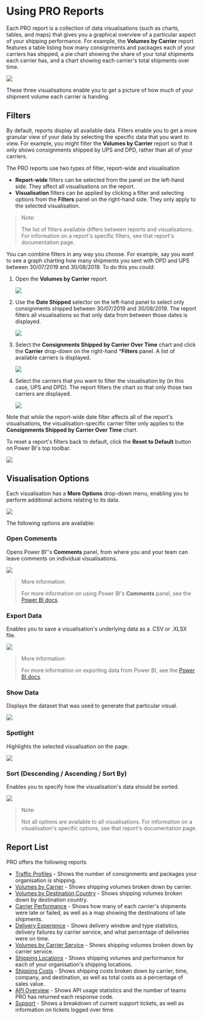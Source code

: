 # Using PRO Reports

Each PRO report is a collection of data visualisations (such as charts, tables, and maps) that gives you a graphical overview of a particular aspect of your shipping performance. For example, the **Volumes by Carrier** report features a table listing how many consignments and packages each of your carriers has shipped, a pie chart showing the share of your total shipments each carrier has, and a chart showing each carrier's total shipments over time. 

<a href="../images/reports/by-carrier.png" target="_blank">
  <img src="../images/reports/by-carrier.png"/>
</a>

These three visualisations enable you to get a picture of how much of your shipment volume each carrier is handing.

## Filters

By default, reports display all available data. Filters enable you to get a more granular view of your data by selecting the specific data that you want to view. For example, you might filter the **Volumes by Carrier** report so that it only shows consignments shipped by UPS and DPD, rather than all of your carriers.

The PRO reports use two types of filter, report-wide and visualisation

* **Report-wide** filters can be selected from the panel on the left-hand side. They affect all visualisations on the report.
* **Visualisation** filters can be applied by clicking a filter and selecting options from the **Filters** panel on the right-hand side. They only apply to the selected visualisation.

> <span class="note-header">Note:</span>
>
> The list of filters available differs between reports and visualisations. For information on a report's specific filters, see that report's documentation page.

You can combine filters in any way you choose. For example, say you want to see a graph charting how many shipments you sent with DPD and UPS between 30/07/2019 and 30/08/2019. To do this you could:

1. Open the **Volumes by Carrier** report.

    <a href="../images/reports/by-carrier.png" target="_blank">
    <img src="../images/reports/by-carrier.png"/>
    </a>

2. Use the **Date Shipped** selector on the left-hand panel to select only consignments shipped between 30/07/2019 and 30/08/2019. The report filters all visualisations so that only data from between those dates is displayed.

    <a href="../images/reports/by-carrier-date-filter.png" target="_blank">
    <img src="../images/reports/by-carrier-date-filter.png"/>
    </a>

3. Select the **Consignments Shipped by Carrier Over Time** chart and click the **Carrier** drop-down on the right-hand ***Filters** panel. A list of available carriers is displayed. 

    <a href="../images/reports/carrier-filters-panel.png" target="_blank">
    <img src="../images/reports/carrier-filters-panel.png"/>
    </a>

4. Select the carriers that you want to filter the visualisation by (in this case, UPS and DPD). The report filters the chart so that only those two carriers are displayed.

    <a href="../images/reports/filtered-carrier-chart.png" target="_blank">
    <img src="../images/reports/filtered-carrier-chart.png"/>
    </a>  

Note that while the report-wide date filter affects all of the report's visualisations, the visualisation-specific carrier filter only applies to the **Consignments Shipped by Carrier Over Time** chart.

To reset a report's filters back to default, click the **Reset to Default** button on Power BI's top toolbar.

<a href="../images/reports/reset-to-default.png" target="_blank">
    <img src="../images/reports/reset-to-default.png"/>
</a>

## Visualisation Options

Each visualisation has a **More Options** drop-down menu, enabling you to perform additional actions relating to its data. 

<a href="../images/reports/more-options.png" target="_blank">
    <img src="../images/reports/more-options.png"/>
</a>

The following options are available:

### Open Comments

Opens Power BI''s **Comments** panel, from where you and your team can leave comments on individual visualisations.

<a href="../images/reports/open-comments.png" target="_blank">
    <img src="../images/reports/open-comments.png"/>
</a> 

> <span class="note-header">More information:</span> 
>
> For more information on using Power BI's **Comments** panel, see the [Power BI docs](https://docs.microsoft.com/en-us/power-bi/consumer/end-user-comment).

### Export Data

Enables you to save a visualisation's underlying data as a .CSV or .XLSX file.

<a href="../images/reports/export-data.png" target="_blank">
    <img src="../images/reports/export-data.png"/>
</a> 

> <span class="note-header">More information:</span> 
>
> For more information on exporting data from Power BI, see the [Power BI docs](https://docs.microsoft.com/en-us/power-bi/visuals/power-bi-visualization-export-data).

### Show Data

Displays the dataset that was used to generate that particular visual.

<a href="../images/reports/show-data.png" target="_blank">
    <img src="../images/reports/show-data.png"/>
</a> 

### Spotlight

Highlights the selected visualisation on the page.

<a href="../images/reports/spotlight.png" target="_blank">
    <img src="../images/reports/spotlight.png"/>
</a>

### Sort (Descending / Ascending / Sort By)

Enables you to specify how the visualisation's data should be sorted.

<a href="../images/reports/sort-by.png" target="_blank">
    <img src="../images/reports/sort-by.png"/>
</a>

> <span class="note-header">Note:</span>
>
> Not all options are available to all visualisations. For information on a visualisation's specific options, see that report's documentation page.

## Report List

PRO offers the following reports

* [Traffic Profiles](traffic-profile.md) - Shows the number of consignments and packages your organisation is shipping.
* [Volumes by Carrier](by-carrier.md) - Shows shipping volumes broken down by carrier.
* [Volumes by Destination Country](by-country.md) - Shows shipping volumes broken down by destination country.
* [Carrier Performance](performance.md) - Shows how many of each carrier's shipments were late or failed, as well as a map showing the destinations of late shipments.
* [Delivery Experience](experience.md) - Shows delivery window and type statistics, delivery failures by carrier service, and what percentage of deliveries were on time.
* [Volumes by Carrier Service](by-carrier-service.md) - Shows shipping volumes broken down by carrier service.
* [Shipping Locations](location-performance.md) - Shows shipping volumes and performance for each of your organisation's shipping locations. 
* [Shipping Costs](costs.md) - Shows shipping costs broken down by carrier, time, company, and destination, as well as total costs as a percentage of sales value.
* [API Overview](api.md) - Shows API usage statistics and the number of teams PRO has returned each response code.
* [Support](support.md) - Shows a breakdown of current support tickets, as well as information on tickets logged over time. 
